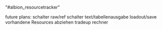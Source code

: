 "#albion_resourcetracker" 

future plans:
	schalter raw/ref
	schalter text/tabellenausgabe
	loadout/save
	vorhandene Resources abziehen
	tradeup rechner
